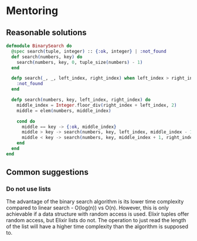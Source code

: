 # Mentoring

## Reasonable solutions

```elixir
defmodule BinarySearch do
  @spec search(tuple, integer) :: {:ok, integer} | :not_found
  def search(numbers, key) do
    search(numbers, key, 0, tuple_size(numbers) - 1)
  end

  defp search(_, _, left_index, right_index) when left_index > right_index do
    :not_found
  end

  defp search(numbers, key, left_index, right_index) do
    middle_index = Integer.floor_div(right_index + left_index, 2)
    middle = elem(numbers, middle_index)

    cond do
      middle == key -> {:ok, middle_index}
      middle > key -> search(numbers, key, left_index, middle_index - 1)
      middle < key -> search(numbers, key, middle_index + 1, right_index)
    end
  end
end
```

## Common suggestions

### Do not use lists

The advantage of the binary search algorithm is its lower time complexity compared to linear search - O(log(n)) vs O(n). However, this is only achievable if a data structure with random access is used. Elixir tuples offer random access, but Elixir lists do not. The operation to just read the length of the list will have a higher time complexity than the algorithm is supposed to.

